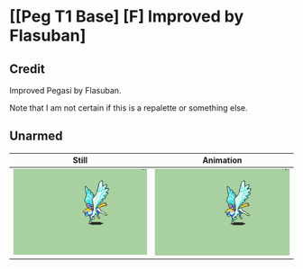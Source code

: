 # [\[Peg T1 Base\] \[F\] Improved by Flasuban]

## Credit

Improved Pegasi by Flasuban.

Note that I am not certain if this is a repalette or something else.
	
## Unarmed

| Still | Animation |
| :---: | :-------: |
| ![Unarmed still](./Unarmed_000.png) | ![Unarmed animation](./Unarmed.gif) |
